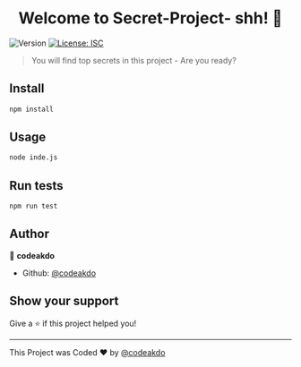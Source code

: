 <h1 align="center">Welcome to Secret-Project- shh! 👋</h1>
<p>
  <img alt="Version" src="https://img.shields.io/badge/version-1.0.0-blue.svg?cacheSeconds=2592000" />
  <a href="#" target="_blank">
    <img alt="License: ISC" src="https://img.shields.io/badge/License-ISC-yellow.svg" />
  </a>
</p>

> You will find top secrets in this project - Are you ready?

## Install

```sh
npm install
```

## Usage

```sh
node inde.js
```

## Run tests

```sh
npm run test
```

## Author

👤 **codeakdo**

* Github: [@codeakdo](https://github.com/codeakdo)

## Show your support

Give a ⭐️ if this project helped you!

***
This Project was Coded  ❤️ by  [@codeakdo](https://github.com/codeakdo)

